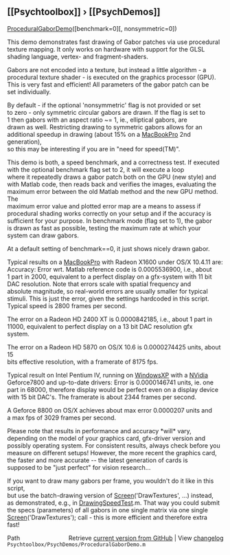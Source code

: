 ## [[Psychtoolbox]] &#8250; [[PsychDemos]]

[ProceduralGaborDemo](ProceduralGaborDemo)([benchmark=0][, nonsymmetric=0])  
  
This demo demonstrates fast drawing of Gabor patches via use procedural  
texture mapping. It only works on hardware with support for the GLSL  
shading language, vertex- and fragment-shaders.  
  
Gabors are not encoded into a texture, but instead a little algorithm - a  
procedural texture shader - is executed on the graphics processor (GPU).  
This is very fast and efficient! All parameters of the gabor patch can be  
set individually.  
  
By default - if the optional 'nonsymmetric' flag is not provided or set  
to zero - only symmetric circular gabors are drawn. If the flag is set to  
1 then gabors with an aspect ratio ~= 1, ie., elliptical gabors, are  
drawn as well. Restricting drawing to symmetric gabors allows for an  
additional speedup in drawing (about 15% on a [MacBookPro](MacBookPro) 2nd generation),  
so this may be interesting if you are in "need for speed(TM)".  
  
This demo is both, a speed benchmark, and a correctness test. If executed  
with the optional benchmark flag set to 2, it will execute a loop  
where it repeatedly draws a gabor patch both on the GPU (new style) and  
with Matlab code, then reads back and verifies the images, evaluating the  
maximum error between the old Matlab method and the new GPU method. The  
maximum error value and plotted error map are a means to assess if  
procedural shading works correctly on your setup and if the accuracy is  
sufficient for your purpose. In benchmark mode (flag set to 1), the gabor  
is drawn as fast as possible, testing the maximum rate at which your  
system can draw gabors.  
  
At a default setting of benchmark==0, it just shows nicely drawn gabor.  
  
Typical results on a [MacBookPro](MacBookPro) with Radeon X1600 under OS/X 10.4.11 are:  
Accuracy: Error wrt. Matlab reference code is 0.0005536900, i.e., about  
1 part in 2000, equivalent to a perfect display on a gfx-system with 11 bit   
DAC resolution. Note that errors scale with spatial frequency and  
absolute magnitude, so real-world errors are usually smaller for typical  
stimuli. This is just the error, given the settings hardcoded in this script.  
Typical speed is 2800 frames per second.  
  
The error on a Radeon HD 2400 XT is 0.0000842185, i.e., about 1 part in  
11000, equivalent to perfect display on a 13 bit DAC resolution gfx  
system.  
  
The error on a Radeon HD 5870 on OS/X 10.6 is 0.0000274425 units, about 15  
bits effective resolution, with a framerate of 8175 fps.  
  
Typical result on Intel Pentium IV, running on [WindowsXP](WindowsXP) with a [NVidia](NVidia)  
Geforce7800 and up-to-date drivers: Error is 0.0000146741 units, ie. one  
part in 68000, therefore display would be perfect even on a display device  
with 15 bit DAC's. The framerate is about 2344 frames per second.  
  
A Geforce 8800 on OS/X achieves about max error 0.0000207 units and  
a max fps of 3029 frames per second.  
  
Please note that results in performance and accuracy \*will\* vary,  
depending on the model of your graphics card, gfx-driver version and  
possibly operating system. For consistent results, always check before you  
measure on different setups! However, the more recent the graphics card,  
the faster and more accurate -- the latest generation of cards is  
supposed to be "just perfect" for vision research...  
  
If you want to draw many gabors per frame, you wouldn't do it like in this script,  
but use the batch-drawing version of [Screen](Screen)('DrawTextures', ...) instead,  
as demonstrated, e.g., in [DrawingSpeedTest](DrawingSpeedTest).m. That way you could submit  
the specs (parameters) of all gabors in one single matrix via one single  
[Screen](Screen)('DrawTextures'); call - this is more efficient and therefore extra  
fast!  
  




<div class="code_header" style="text-align:right;">
  <span style="float:left;">Path&nbsp;&nbsp;</span> <span class="counter">Retrieve <a href=
  "https://raw.github.com/Psychtoolbox-3/Psychtoolbox-3/beta/Psychtoolbox/PsychDemos/ProceduralGaborDemo.m">current version from GitHub</a> | View <a href=
  "https://github.com/Psychtoolbox-3/Psychtoolbox-3/commits/beta/Psychtoolbox/PsychDemos/ProceduralGaborDemo.m">changelog</a></span>
</div>
<div class="code">
  <code>Psychtoolbox/PsychDemos/ProceduralGaborDemo.m</code>
</div>

